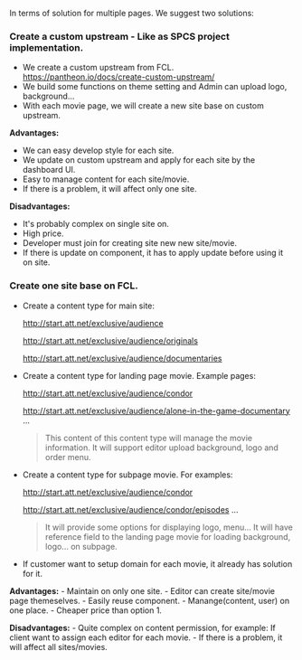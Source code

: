 In terms of solution for multiple pages. We suggest two solutions:

### Create a custom upstream - Like as SPCS project implementation.
  - We create a custom upstream from FCL. https://pantheon.io/docs/create-custom-upstream/
  - We build some functions on theme setting and Admin can upload logo, background...
  - With each movie page, we will create a new site base on custom upstream.

  **Advantages:**
  - We can easy develop style for each site.
  - We update on custom upstream and apply for each site by the dashboard UI.
  - Easy to manage content for each site/movie.
  - If there is a problem, it will affect only one site.

  **Disadvantages:**
  - It's probably complex on single site on.
  - High price.
  - Developer must join for creating site new new site/movie.
  - If there is update on component, it has to apply update before using it on site.

### Create one site base on FCL.
  - Create a content type for main site:

    http://start.att.net/exclusive/audience

    http://start.att.net/exclusive/audience/originals

    http://start.att.net/exclusive/audience/documentaries

  - Create a content type for landing page movie. Example pages:

    http://start.att.net/exclusive/audience/condor

    http://start.att.net/exclusive/audience/alone-in-the-game-documentary ...

    > This content of this content type will manage the movie information. It will support editor upload background, logo and order menu.

  - Create a content type for subpage movie. For examples:

    http://start.att.net/exclusive/audience/condor

    http://start.att.net/exclusive/audience/condor/episodes ...

    > It will provide some options for displaying logo, menu...
    > It will have reference field to the landing page movie for loading background, logo... on subpage.

   - If customer want to setup domain for each movie, it already has solution for it.

  **Advantages:**
    - Maintain on only one site.
    - Editor can create site/movie page themeselves.
    - Easily reuse component.
    - Manange(content, user) on one place.
    - Cheaper price than option 1.

  **Disadvantages:**
    - Quite complex on content permission, for example: If client want to assign each editor for each movie.
    - If there is a problem, it will affect all sites/movies.
